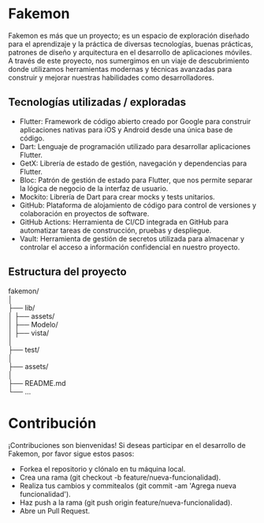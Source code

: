 # Fakemon
Fakemon es más que un proyecto; 
es un espacio de exploración diseñado para el aprendizaje y la práctica de diversas tecnologías,
buenas prácticas, patrones de diseño y arquitectura en el desarrollo de aplicaciones móviles. 
A través de este proyecto, nos sumergimos en un viaje de descubrimiento donde utilizamos herramientas modernas 
y técnicas avanzadas para construir y mejorar nuestras habilidades como desarrolladores.



## Tecnologías utilizadas / exploradas
- Flutter: Framework de código abierto creado por Google para construir aplicaciones nativas para iOS y Android desde una única base de código.
- Dart: Lenguaje de programación utilizado para desarrollar aplicaciones Flutter.
- GetX: Librería de estado de gestión, navegación y dependencias para Flutter.
- Bloc: Patrón de gestión de estado para Flutter, que nos permite separar la lógica de negocio de la interfaz de usuario.
- Mockito: Librería de Dart para crear mocks y tests unitarios.
- GitHub: Plataforma de alojamiento de código para control de versiones y colaboración en proyectos de software.
- GitHub Actions: Herramienta de CI/CD integrada en GitHub para automatizar tareas de construcción, pruebas y despliegue.
- Vault: Herramienta de gestión de secretos utilizada para almacenar y controlar el acceso a información confidencial en nuestro proyecto.

## Estructura del proyecto

fakemon/  
│  
├── lib/  
│   ├── assets/  
│   ├── Modelo/  
│   ├── vista/  
│  
├── test/   
│  
├── assets/  
│  
├── README.md  
└── ...  


# Contribución
¡Contribuciones son bienvenidas! Si deseas participar en el desarrollo de Fakemon, por favor sigue estos pasos:

- Forkea el repositorio y clónalo en tu máquina local.
- Crea una rama (git checkout -b feature/nueva-funcionalidad).
- Realiza tus cambios y commitealos (git commit -am 'Agrega nueva funcionalidad').
- Haz push a la rama (git push origin feature/nueva-funcionalidad).
- Abre un Pull Request.